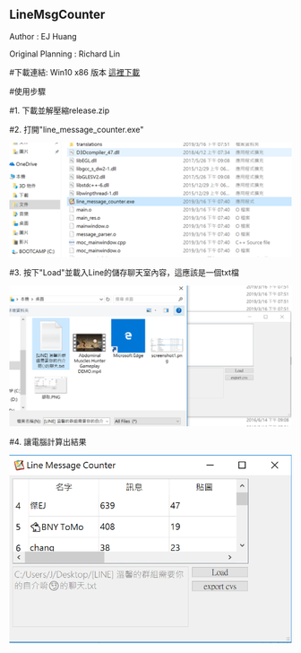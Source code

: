 ## LineMsgCounter

Author : EJ Huang

Original Planning : Richard Lin

#下載連結: Win10 x86 版本 
<a href="release.zip" download>這裡下載</a>

#使用步驟

#1. 下載並解壓縮release.zip

#2. 打開"line_message_counter.exe"

![fig1](/screenshot1.png)

#3. 按下"Load"並載入Line的儲存聊天室內容，這應該是一個txt檔

![fig2](/screenshot2.png)

#4. 讓電腦計算出結果

![fig3](/screenshot3.png)

